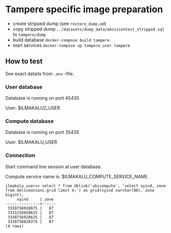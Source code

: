 # Tampere specific image preparation

- create stripped dump (see `restore_dump.md`)
- copy stripped dump `../datasets/dump_data/emissiontest_stripped.sql` to `tampere/dump`
- build database `docker-compose build tampere`
- start services `docker-compose up tampere_user tampere`

## How to test

See exact details from `.env` -file.

### User database

Database is running on port 45435

User: $ILMAKALU2_USER

### Compute database

Database is running on port 35435

User: $ILMAKALU_USER

### Connection

Start command line session at user database.

Compute service name is: $ILMAKALU_COMPUTE_SERVICE_NAME

```
ilmakalu_user=> select * from dblink('ubicompute', 'select xyind, zone from delineations.grid limit 4;') as grid(xyind varchar(80), zone bigint);
     xyind     | zone 
---------------+------
 3328756928875 |   87
 3331256928625 |   87
 3348756928625 |   87
 3338756928375 |   87
(4 rows)
```